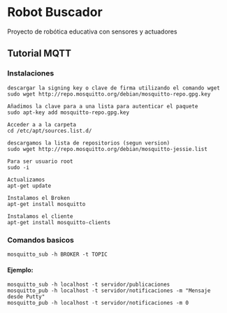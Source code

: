 # Robot Buscador
Proyecto de robótica educativa con sensores y actuadores

## Tutorial MQTT

### Instalaciones

	descargar la signing key o clave de firma utilizando el comando wget
	sudo wget http://repo.mosquitto.org/debian/mosquitto-repo.gpg.key

	Añadimos la clave para a una lista para autenticar el paquete
	sudo apt-key add mosquitto-repo.gpg.key

	Acceder a a la carpeta
	cd /etc/apt/sources.list.d/
	
	descargamos la lista de repositorios (segun version)
	sudo wget http://repo.mosquitto.org/debian/mosquitto-jessie.list
	
	Para ser usuario root
	sudo -i
	
	Actualizamos
	apt-get update
	
	Instalamos el Broken
	apt-get install mosquitto
	
	Instalamos el cliente
	apt-get install mosquitto-clients
	
### Comandos basicos

	mosquitto_sub -h BROKER -t TOPIC
	
#### Ejemplo:

	mosquitto_sub -h localhost -t servidor/publicaciones
	mosquitto_pub -h localhost -t servidor/notificaciones -m "Mensaje desde Putty"
    mosquitto_pub -h localhost -t servidor/notificaciones -m 0